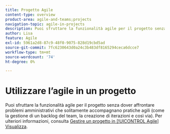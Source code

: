 ```yaml
---
title: Progetto Agile
content-type: overview
product-area: agile-and-teams;projects
navigation-topic: agile-in-projects
description: Puoi sfruttare la funzionalità agile per il progetto senza dover affrontare problemi amministrativi che solitamente accompagnano pratiche agili (come la gestione di un backlog del team, la creazione di iterazioni e così via).
author: Lisa
feature: Agile
exl-id: 5961a2d8-87c9-48f0-9075-828d19cbd5ad
source-git-commit: 7fc6230643d0a24c3b483df8165294ceca6dcce7
workflow-type: tm+mt
source-wordcount: '74'
ht-degree: 0%

---
```


# Utilizzare l’agile in un progetto

Puoi sfruttare la funzionalità agile per il progetto senza dover affrontare problemi amministrativi che solitamente accompagnano pratiche agili (come la gestione di un backlog del team, la creazione di iterazioni e così via). Per ulteriori informazioni, consulta [Gestire un progetto in [!UICONTROL Agile] Visualizza](../../manage-work/projects/manage-projects/manage-projects-in-agile-view.md).
